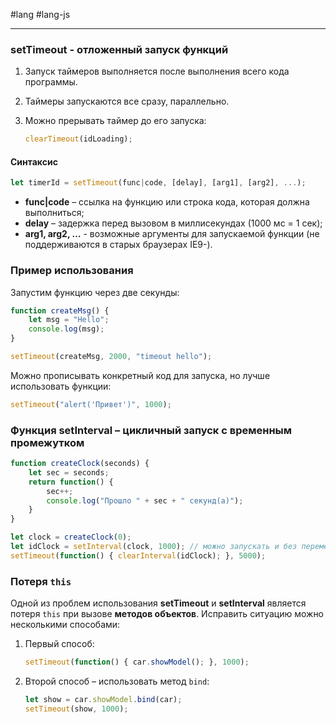 #lang #lang-js

---
### **setTimeout - отложенный запуск функций**

1. Запуск таймеров выполняется после выполнения всего кода программы.
2. Таймеры запускаются все сразу, параллельно.
3. Можно прерывать таймер до его запуска: 

   ```javascript
   clearTimeout(idLoading);
   ```

#### Синтаксис

```javascript
let timerId = setTimeout(func|code, [delay], [arg1], [arg2], ...);
```

- **func|code** – ссылка на функцию или строка кода, которая должна выполниться;
- **delay** – задержка перед вызовом в миллисекундах (1000 мс = 1 сек);
- **arg1, arg2, …** - возможные аргументы для запускаемой функции (не поддерживаются в старых браузерах IE9-).

### Пример использования

Запустим функцию через две секунды:

```javascript
function createMsg() {
    let msg = "Hello";
    console.log(msg);
}

setTimeout(createMsg, 2000, "timeout hello");
```

Можно прописывать конкретный код для запуска, но лучше использовать функции:

```javascript
setTimeout("alert('Привет')", 1000);
```

### **Функция setInterval – цикличный запуск с временным промежутком**

```javascript
function createClock(seconds) {
    let sec = seconds;
    return function() {
        sec++;
        console.log("Прошло " + sec + " секунд(а)");
    }
}

let clock = createClock(0);
let idClock = setInterval(clock, 1000); // можно запускать и без переменной, но она нужна для прерывания цикла
setTimeout(function() { clearInterval(idClock); }, 5000);
```

### **Потеря `this`**

Одной из проблем использования **setTimeout** и **setInterval** является потеря `this` при вызове **методов объектов**.
Исправить ситуацию можно несколькими способами:

1. Первый способ:
   ```javascript
   setTimeout(function() { car.showModel(); }, 1000);
   ```

2. Второй способ – использовать метод `bind`:
   ```javascript
   let show = car.showModel.bind(car);
   setTimeout(show, 1000);
   ```
